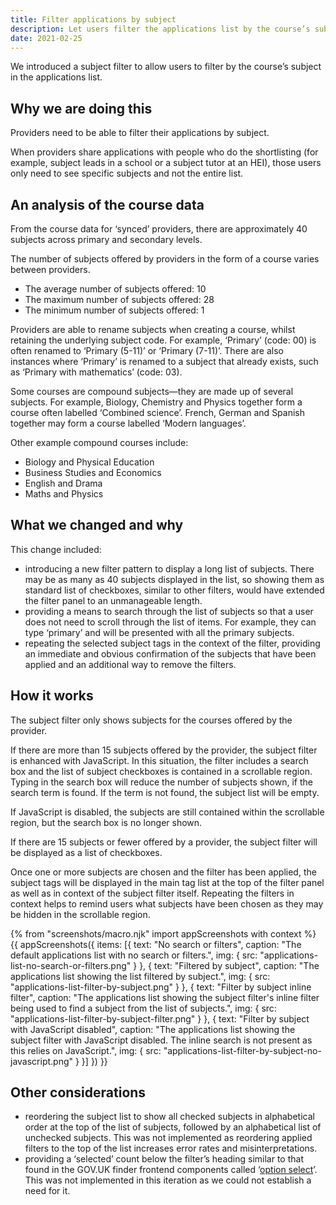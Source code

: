 ```yaml
---
title: Filter applications by subject
description: Let users filter the applications list by the course’s subject
date: 2021-02-25
---
```


We introduced a subject filter to allow users to filter by the course’s subject in the applications list.

## Why we are doing this

Providers need to be able to filter their applications by subject.

When providers share applications with people who do the shortlisting (for example, subject leads in a school or a subject tutor at an HEI), those users only need to see specific subjects and not the entire list.

## An analysis of the course data

From the course data for ‘synced’ providers, there are approximately 40 subjects across primary and secondary levels.

The number of subjects offered by providers in the form of a course varies between providers.

- The average number of subjects offered: 10
- The maximum number of subjects offered: 28
- The minimum number of subjects offered: 1

Providers are able to rename subjects when creating a course, whilst retaining the underlying subject code. For example, ‘Primary’ (code: 00) is often renamed to ‘Primary (5-11)’ or ‘Primary (7-11)’. There are also instances where ‘Primary’ is renamed to a subject that already exists, such as ‘Primary with mathematics’ (code: 03).

Some courses are compound subjects—they are made up of several subjects. For example, Biology, Chemistry and Physics together form a course often labelled ‘Combined science’. French, German and Spanish together may form a course labelled ‘Modern languages’.

Other example compound courses include:

- Biology and Physical Education
- Business Studies and Economics
- English and Drama
- Maths and Physics

## What we changed and why

This change included:

- introducing a new filter pattern to display a long list of subjects. There may be as many as 40 subjects displayed in the list, so showing them as standard list of checkboxes, similar to other filters, would have extended the filter panel to an unmanageable length.
- providing a means to search through the list of subjects so that a user does not need to scroll through the list of items. For example, they can type ‘primary’ and will be presented with all the primary subjects.
- repeating the selected subject tags in the context of the filter, providing an immediate and obvious confirmation of the subjects that have been applied and an additional way to remove the filters.


## How it works

The subject filter only shows subjects for the courses offered by the provider.

If there are more than 15 subjects offered by the provider, the subject filter is enhanced with JavaScript. In this situation, the filter includes a search box and the list of subject checkboxes is contained in a scrollable region. Typing in the search box will reduce the number of subjects shown, if the search term is found. If the term is not found, the subject list will be empty.

If JavaScript is disabled, the subjects are still contained within the scrollable region, but the search box is no longer shown.

If there are 15 subjects or fewer offered by a provider, the subject filter will be displayed as a list of checkboxes.

Once one or more subjects are chosen and the filter has been applied, the subject tags will be displayed in the main tag list at the top of the filter panel as well as in context of the subject filter itself. Repeating the filters in context helps to remind users what subjects have been chosen as they may be hidden in the scrollable region.

{% from "screenshots/macro.njk" import appScreenshots with context %}
{{ appScreenshots({
  items: [{
    text: "No search or filters",
    caption: "The default applications list with no search or filters.",
    img: {
      src: "applications-list-no-search-or-filters.png"
    }
  }, {
    text: "Filtered by subject",
    caption: "The applications list showing the list filtered by subject.",
    img: {
      src: "applications-list-filter-by-subject.png"
    }
  }, {
    text: "Filter by subject inline filter",
    caption: "The applications list showing the subject filter's inline filter being used to find a subject from the list of subjects.",
    img: {
      src: "applications-list-filter-by-subject-filter.png"
    }
  }, {
    text: "Filter by subject with JavaScript disabled",
    caption: "The applications list showing the subject filter with JavaScript disabled. The inline search is not present as this relies on JavaScript.",
    img: {
      src: "applications-list-filter-by-subject-no-javascript.png"
    }
  }]
}) }}

## Other considerations

- reordering the subject list to show all checked subjects in alphabetical order at the top of the list of subjects, followed by an alphabetical list of unchecked subjects. This was not implemented as reordering applied filters to the top of the list increases error rates and misinterpretations.
- providing a ‘selected’ count below the filter’s heading similar to that found in the GOV.UK finder frontend components called ‘[option select](https://finder-frontend.herokuapp.com/component-guide/option-select)’. This was not implemented in this iteration as we could not establish a need for it.
